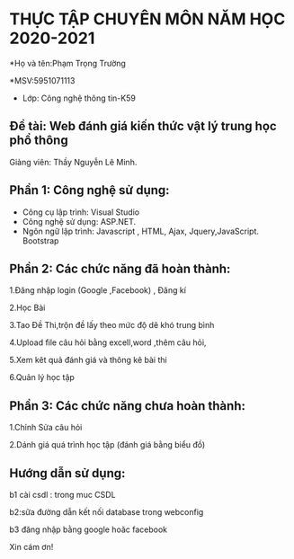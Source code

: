 # THỰC TẬP CHUYÊN MÔN NĂM HỌC 2020-2021
*Họ và tên:Phạm Trọng Trường

*MSV:5951071113     
* Lớp: Công nghệ thông tin-K59

## Đề tài: Web đánh giá kiến thức vật lý trung học phổ thông
Giảng viên: Thầy Nguyễn Lê Minh. 

## Phần 1: Công nghệ sử dụng:
-	Công cụ lập trình: Visual Studio
-	Công nghệ sử dụng: ASP.NET.
-	Ngôn ngữ lập trình:  Javascript , HTML, Ajax, Jquery,JavaScript. Bootstrap

## Phần 2: Các chức năng đã hoàn thành:
1.Đăng nhập login (Google ,Facebook) , Đăng kí

2.Học Bài 

3.Tao Đề Thi,trộn đề lấy theo mức độ dẽ khó trung bình

4.Upload file câu hỏi bằng excell,word ,thêm câu hỏi,

5.Xem kêt quả đánh giá và thông kê bài thi

6.Quản lý học tập

## Phần 3: Các chức năng chưa hoàn thành:
1.Chỉnh Sửa câu hỏi

2.Dánh giá quá trình học tập (đánh giá bằng biểu đồ)

## Hướng dẫn sử dụng:
b1 cài csdl : trong muc CSDL

b2:sữa đường dẫn kết nối database trong webconfig

b3 đăng nhập bằng google hoăc facebook 

Xin cám ơn!

